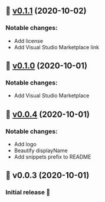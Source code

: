 ## :bookmark: [v0.1.1](https://github.com/JohanZasada/recoiljs-snippets/compare/v0.1.1...v0.1.0) (2020-10-02)

### Notable changes:
* Add license
* Add Visual Studio Marketplace link

## :bookmark: [v0.1.0](https://github.com/JohanZasada/recoiljs-snippets/compare/v0.1.0...v0.0.4) (2020-10-01)

### Notable changes:
* Add Visual Studio Marketplace

## :bookmark: [v0.0.4](https://github.com/JohanZasada/recoiljs-snippets/compare/v0.0.3...v0.0.4) (2020-10-01)

### Notable changes:
* Add logo
* Beautify displayName
* Add snippets prefix to README

## :bookmark: v0.0.3 (2020-10-01)

### Initial release :tada:
